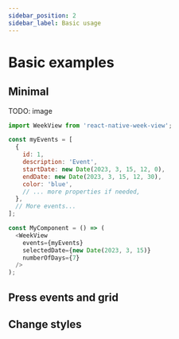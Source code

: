 ```yaml
---
sidebar_position: 2
sidebar_label: Basic usage
---
```


# Basic examples

## Minimal

TODO: image

```js
import WeekView from 'react-native-week-view';

const myEvents = [
  {
    id: 1,
    description: 'Event',
    startDate: new Date(2023, 3, 15, 12, 0),
    endDate: new Date(2023, 3, 15, 12, 30),
    color: 'blue',
    // ... more properties if needed,
  },
  // More events...
];

const MyComponent = () => (
  <WeekView
    events={myEvents}
    selectedDate={new Date(2023, 3, 15)}
    numberOfDays={7}
  />
);

```

## Press events and grid


## Change styles

